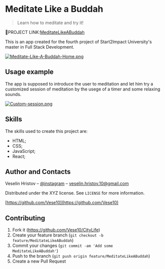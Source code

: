 # Meditate Like a Buddah
> Learn how to meditate and try it!

🔗PROJECT LINK:[MeditateLikeABuddah](https://meditatelikeabuddah.netlify.app/)

This is an app created for the fourth project of Start2Impact University's master in Full Stack Development. 

[![Meditate-Like-A-Buddah-Home.png](https://i.postimg.cc/5ySdHxxp/Meditate-Like-A-Buddah-Home.png)](https://postimg.cc/vxTSkwx6)


## Usage example

The app is supposed to introduce the user to meditation and let him try a customized session of meditation by the usege of a timer and some relaxing sounds.

[![Custom-session.png](https://i.postimg.cc/vm2r5j8s/Custom-session.png)](https://postimg.cc/SX8YhgzT)

## Skills

The skills used to create this project are:
 - HTML;
 - CSS; 
 - JavaScript;
 - React;

## Author and Contacts

Veselin Hristov – [@instagram](https://instagram.com/vese.10?igshid=OGQ5ZDc2ODk2ZA==) – veselin.hristov.10@gmail.com

Distributed under the XYZ license. See ``LICENSE`` for more information.

[https://github.com/Vese10](https://github.com/Vese10)

## Contributing

1. Fork it (<https://github.com/Vese10/CityLife>)
2. Create your feature branch (`git checkout -b feature/MeditateLikeABuddah`)
3. Commit your changes (`git commit -am 'Add some MeditateLikeABuddah'`)
4. Push to the branch (`git push origin feature/MeditateLikeABuddah`)
5. Create a new Pull Request

<!-- Markdown link & img dfn's -->
[npm-image]: https://img.shields.io/npm/v/datadog-metrics.svg?style=flat-square
[npm-url]: https://npmjs.org/package/datadog-metrics
[npm-downloads]: https://img.shields.io/npm/dm/datadog-metrics.svg?style=flat-square
[travis-image]: https://img.shields.io/travis/dbader/node-datadog-metrics/master.svg?style=flat-square
[travis-url]: https://travis-ci.org/dbader/node-datadog-metrics
[wiki]: https://github.com/yourname/yourproject/wiki